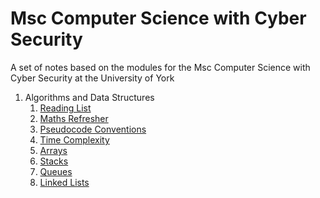# Msc Computer Science with Cyber Security

A set of notes based on the modules for the Msc Computer Science with Cyber Security at the University of York

1. Algorithms and Data Structures
     1. [Reading List](READ_LIST.MD)
     2. [Maths Refresher](MATHS.MD)
     3. [Pseudocode Conventions](PSEUDOCODE.MD)
     4. [Time Complexity](TIMECOMPLEXITY.MD)
     5. [Arrays](ARRAYS.MD)
     6. [Stacks](STACKS.MD)
     7. [Queues](QUEUES.MD)
     8. [Linked Lists](LINKEDLISTS.MD)
     

